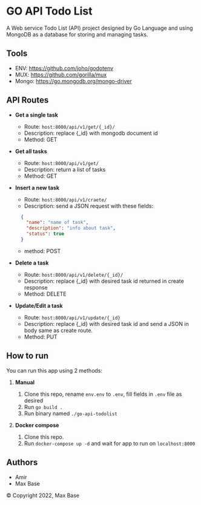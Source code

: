 # GO API Todo List

A Web service Todo List (API) project designed by Go Language and using MongoDB as a database for storing and managing tasks.

## Tools

- ENV: https://github.com/joho/godotenv
- MUX: https://github.com/gorilla/mux
- Mongo: https://go.mongodb.org/mongo-driver

## API Routes

- **Get a single task**
  - Route: `host:8000/api/v1/get/{_id}/`
  - Description: replace {_id} with mongodb document id
  - Method: GET

- **Get all tasks**
  - Route: `host:8000/api/v1/get/`
  - Description: return a list of tasks
  - Method: GET

- **Insert a new task**
  - Route: `host:8000/api/v1/craete/`
  - Description: send a JSON request with these fields:
  ```json
    {
      "name": "name of task",
      "description": "info about task",
      "status": true
    }
  ```
  - method: POST

- **Delete a task**
  - Route: `host:8000/api/v1/delete/{_id}/`
  - Description: replace {_id} with desired task id returned in create response
  - Method: DELETE

- **Update/Edit a task**
  - Route: `host:8000/api/v1/update/{_id}`
  - Description: replace {_id} with desired task id and send a JSON in body same as create route.
  - Method: PUT

## How to run

You can run this app using 2 methods:

1. **Manual**
    1. Clone this repo, rename `env.env` to `.env`, fill fields in `.env` file as desired
    2. Run `go build .`
    3. Run binary named `./go-api-todolist`
 
2. **Docker compose**
    1. Clone this repo.
    2. Run `docker-compose up -d` and wait for app to run on `localhost:8000`

## Authors

- Amir
- Max Base

© Copyright 2022, Max Base
